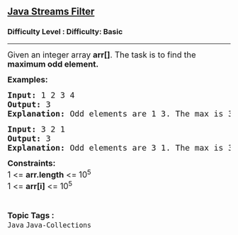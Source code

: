 <h2><a href="https://www.geeksforgeeks.org/problems/java-streams-filter/1?page=1&difficulty=Basic&status=unsolved,attempted&sortBy=accuracy">Java Streams Filter</a></h2><h3>Difficulty Level : Difficulty: Basic</h3><hr><div class="problems_problem_content__Xm_eO"><p><span style="font-size: 18px;">Given an integer array <strong>arr[]</strong>. The task is to find the<strong> maximum odd element.</strong></span></p>
<p><span style="font-size: 18px;"><strong>Examples:</strong></span></p>
<pre><span style="font-size: 18px;"><strong>Input: </strong>1 2 3 4</span>
<span style="font-size: 18px;"><strong>Output: </strong>3</span>
<span style="font-size: 18px;"><strong>Explanation: </strong>Odd elements are 1 3. The max is 3.</span></pre>
<pre><span style="font-size: 18px;"><strong>Input: </strong>3 2 1</span>
<span style="font-size: 18px;"><strong>Output: </strong>3</span>
<span style="font-size: 18px;"><strong>Explanation: </strong>Odd elements are 3 1. The max is 3.</span></pre>
<p><span style="font-size: 18px;"><strong>Constraints:</strong><br>1 &lt;= <strong>arr.length</strong> &lt;= 10<sup>5</sup><br>1 &lt;= <strong>arr[i]</strong> &lt;= 10<sup>5</sup></span></p></div><br><p><span style=font-size:18px><strong>Topic Tags : </strong><br><code>Java</code>&nbsp;<code>Java-Collections</code>&nbsp;